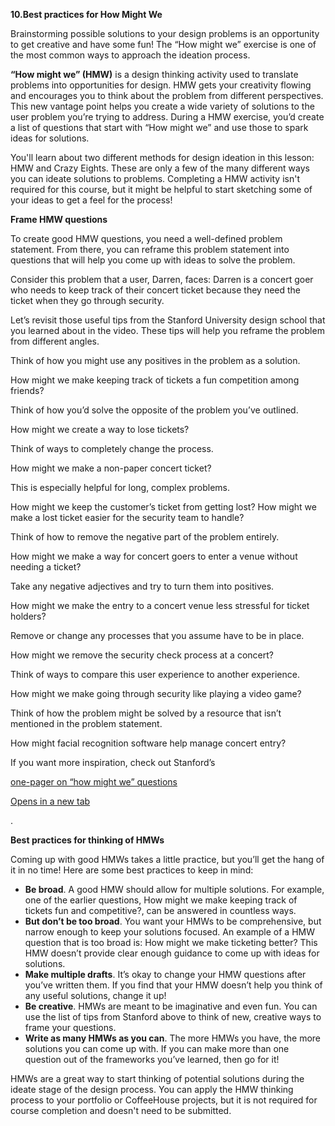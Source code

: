 **10.Best practices for How Might We**

  

  

  

  

Brainstorming possible solutions to your design problems is an opportunity to get creative and have some fun! The “How might we” exercise is one of the most common ways to approach the ideation process. 

**“How might we” (HMW)** is a design thinking activity used to translate problems into opportunities for design. HMW gets your creativity flowing and encourages you to think about the problem from different perspectives. This new vantage point helps you create a wide variety of solutions to the user problem you’re trying to address. During a HMW exercise, you’d create a list of questions that start with “How might we” and use those to spark ideas for solutions.

You'll learn about two different methods for design ideation in this lesson: HMW and Crazy Eights. These are only a few of the many different ways you can ideate solutions to problems. Completing a HMW activity isn't required for this course, but it might be helpful to start sketching some of your ideas to get a feel for the process!  

**Frame HMW questions**

To create good HMW questions, you need a well-defined problem statement. From there, you can reframe this problem statement into questions that will help you come up with ideas to solve the problem.

Consider this problem that a user, Darren, faces: Darren is a concert goer who needs to keep track of their concert ticket because they need the ticket when they go through security. 

Let’s revisit those useful tips from the Stanford University design school that you learned about in the video. These tips will help you reframe the problem from different angles.

  

Think of how you might use any positives in the problem as a solution. 

How might we make keeping track of tickets a fun competition among friends? 

  

Think of how you’d solve the opposite of the problem you’ve outlined. 

How might we create a way to lose tickets?

  

Think of ways to completely change the process. 

How might we make a non-paper concert ticket? 

  

This is especially helpful for long, complex problems. 

How might we keep the customer’s ticket from getting lost? How might we make a lost ticket easier for the security team to handle?

  

Think of how to remove the negative part of the problem entirely. 

How might we make a way for concert goers to enter a venue without needing a ticket?

  

Take any negative adjectives and try to turn them into positives. 

How might we make the entry to a concert venue less stressful for ticket holders?

  

Remove or change any processes that you assume have to be in place. 

How might we remove the security check process at a concert?

  

Think of ways to compare this user experience to another experience.  

How might we make going through security like playing a video game?

  

Think of how the problem might be solved by a resource that isn’t mentioned in the problem statement. 

How might facial recognition software help manage concert entry?

If you want more inspiration, check out Stanford’s 

[one-pager on “how might we” questions](https://static1.squarespace.com/static/57c6b79629687fde090a0fdd/t/589cc8b8d2b85721b37d3efe/1486670008488/HMW-Worksheet.pdf)

[Opens in a new tab](https://static1.squarespace.com/static/57c6b79629687fde090a0fdd/t/589cc8b8d2b85721b37d3efe/1486670008488/HMW-Worksheet.pdf)

. 

**Best practices for thinking of HMWs**

Coming up with good HMWs takes a little practice, but you’ll get the hang of it in no time! Here are some best practices to keep in mind:

- **Be broad**. A good HMW should allow for multiple solutions. For example, one of the earlier questions, How might we make keeping track of tickets fun and competitive?, can be answered in countless ways.
- **But don’t be too broad**. You want your HMWs to be comprehensive, but narrow enough to keep your solutions focused. An example of a HMW question that is too broad is: How might we make ticketing better? This HMW doesn’t provide clear enough guidance to come up with ideas for solutions. 
- **Make multiple drafts**. It’s okay to change your HMW questions after you’ve written them. If you find that your HMW doesn’t help you think of any useful solutions, change it up!
- **Be creative**. HMWs are meant to be imaginative and even fun. You can use the list of tips from Stanford above to think of new, creative ways to frame your questions.
- **Write as many HMWs as you can**. The more HMWs you have, the more solutions you can come up with. If you can make more than one question out of the frameworks you’ve learned, then go for it!

HMWs are a great way to start thinking of potential solutions during the ideate stage of the design process. You can apply the HMW thinking process to your portfolio or CoffeeHouse projects, but it is not required for course completion and doesn't need to be submitted.